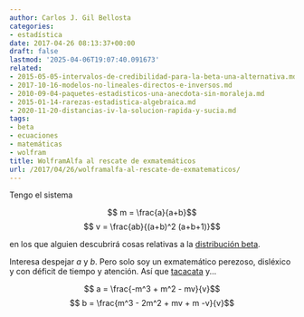 ```yaml
---
author: Carlos J. Gil Bellosta
categories:
- estadística
date: 2017-04-26 08:13:37+00:00
draft: false
lastmod: '2025-04-06T19:07:40.091673'
related:
- 2015-05-05-intervalos-de-credibilidad-para-la-beta-una-alternativa.md
- 2017-10-16-modelos-no-lineales-directos-e-inversos.md
- 2010-09-04-paquetes-estadisticos-una-anecdota-sin-moraleja.md
- 2015-01-14-rarezas-estadistica-algebraica.md
- 2020-11-20-distancias-iv-la-solucion-rapida-y-sucia.md
tags:
- beta
- ecuaciones
- matemáticas
- wolfram
title: WolframAlfa al rescate de exmatemáticos
url: /2017/04/26/wolframalfa-al-rescate-de-exmatematicos/
---
```


Tengo el sistema


$$ m = \frac{a}{a+b}$$
$$ v = \frac{ab}{(a+b)^2 (a+b+1)}$$

en los que alguien descubrirá cosas relativas a la [distribución beta](https://en.wikipedia.org/wiki/Beta_distribution).

Interesa despejar $a$ y $b$. Pero solo soy un exmatemático perezoso, disléxico y con déficit de tiempo y atención. Así que [tacacata](https://www.wolframalpha.com/input/?i=x+%2F(x%2By)+%3D+m,+x*y+%2F((x%2By)*(x%2By)+*(x+%2B+y+%2B1))+%3D+v) y...


$$ a = \frac{-m^3 + m^2 - mv}{v}$$
$$ b = \frac{m^3 - 2m^2 + mv + m -v}{v}$$